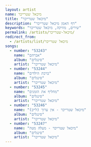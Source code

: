 ```yaml
---
layout: artist
name: מיכאל שטרייכר
title: "מיכאל שטרייכר"
description: "דף האמן מיכאל שטרייכר"
keywords: "שירים, מוזיקה, מיכאל שטרייכר"
permalink: /artists/מיכאל-שטרייכר/
redirect_from:
  - /artists/list/מיכאל שטרייכר
songs:
  - number: "53243"
    name: "אברהם"
    album: "סינגלים"
    artist: "מיכאל שטרייכר"
  - number: "53244"
    name: "ברכת הילדים"
    album: "סינגלים"
    artist: "מיכאל שטרייכר"
  - number: "53245"
    name: "מחליף את הזמנים"
    album: "סינגלים"
    artist: "מיכאל שטרייכר"
  - number: "53246"
    name: "מיכאל שטרייכר - אין ערוך (לייב)"
    album: "סינגלים"
    artist: "מיכאל שטרייכר"
  - number: "53247"
    name: "מיכאל שטרייכר - מעלה מטה"
    album: "סינגלים"
    artist: "מיכאל שטרייכר"
---
```

